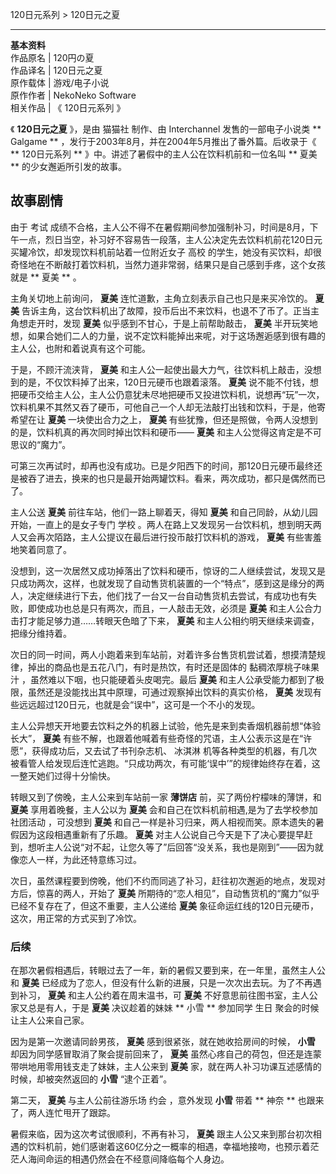 120日元系列  > 120日元之夏

  
  
---  
**基本资料**  
作品原名  |  120円の夏   
作品译名  |  120日元之夏   
原作载体  |  游戏/电子小说   
原作作者  |  NekoNeko Software   
相关作品  |  《  120日元系列  》   
  
《 **120日元之夏** 》，是由  猫猫社  制作、由  Interchannel  发售的一部电子小说类 ** Galgame  **
，发行于2003年8月，并在2004年5月推出了番外篇。后收录于《 ** 120日元系列  ** 》中。讲述了暑假中的主人公在饮料机前和一位名叫 ** 夏美
** 的少女邂逅所引发的故事。

##  故事剧情

由于  考试
成绩不合格，主人公不得不在暑假期间参加强制补习，时间是8月，下午一点，烈日当空，补习好不容易告一段落，主人公决定先去饮料机前花120日元买罐冷饮，却发现饮料机前站着一位附近女子
高校  的学生，她没有买饮料，却很奇怪地在不断敲打着饮料机，当然力道非常弱，结果只是自己感到手疼，这个女孩就是 ** 夏美  ** 。

主角关切地上前询问， **夏美** 连忙道歉，主角立刻表示自己也只是来买冷饮的。 **夏美**
告诉主角，这台饮料机出了故障，投币后出不来饮料，也退不了币了。正当主角想走开时，发现 **夏美** 似乎感到不甘心，于是上前帮助敲击， **夏美**
半开玩笑地想，如果合她们二人的力量，说不定饮料能掉出来呢，对于这场邂逅感到很有趣的主人公，也附和着说真有这个可能。

于是，不顾汗流浃背， **夏美** 和主人公一起使出最大力气，往饮料机上敲击，没想到的是，不仅饮料掉了出来，120日元硬币也跟着滚落。 **夏美**
说不能不付钱，想把硬币交给主人公，主人公仍意犹未尽地把硬币又投进饮料机，说想再“玩”一次，饮料机果不其然又吞了硬币，可他自己一个人却无法敲打出钱和饮料，于是，他寄希望在让
**夏美** 一块使出合力之上， **夏美** 有些犹豫，但还是照做，令两人没想到的是，饮料机真的再次同时掉出饮料和硬币—— **夏美**
和主人公觉得这肯定是不可思议的“魔力”。

可第三次再试时，却再也没有成功。已是夕阳西下的时间，那120日元硬币最终还是被吞了进去，换来的也只是最开始两罐饮料。看来，两次成功，都只是偶然而已了。

主人公送 **夏美** 前往车站，他们一路上聊着天，得知 **夏美** 和自己同龄，从幼儿园开始，一直上的是女子专门  学校
。两人在路上又发现另一台饮料机，想到明天两人又会再次陌路，主人公提议在最后进行投币敲打饮料机的游戏， **夏美** 有些害羞地笑着同意了。

没想到，这一次居然又成功掉落出了饮料和硬币，惊讶的二人继续尝试，发现又是只成功两次，这样，也就发现了自动售货机装置的一个“特点”，感到这是缘分的两人，决定继续进行下去，他们找了一台又一台自动售货机去尝试，有成功也有失败，即使成功也总是只有两次，而且，一人敲击无效，必须是
**夏美** 和主人公合力击打才能足够力道……转眼天色暗了下来， **夏美** 和主人公相约明天继续来调查，把缘分维持着。

次日的同一时间，两人小跑着来到车站前，对着许多台售货机尝试着，想摸清楚规律，掉出的商品也是五花八门，有时是热饮，有时还是固体的  黏稠浓厚桃子味果汁
，虽然难以下咽，也只能硬着头皮喝完。最后 **夏美** 和主人公承受能力都到了极限，虽然还是没能找出其中原理，可通过观察掉出饮料的真实价格， **夏美**
发现有些远远超过120日元，也就是会“误中”，这可是一个不小的发现。

主人公异想天开地要去饮料之外的机器上试验，他先是来到卖香烟机器前想“体验长大”， **夏美**
有些不解，也跟着他喊着有些奇怪的咒语，主人公表示这是在“许愿”，获得成功后，又去试了书刊杂志机、  冰淇淋
机等各种类型的机器，有几次被看管人给发现后连忙逃跑。“只成功两次，有可能‘误中’”的规律始终存在着，这一整天她们过得十分愉快。

转眼又到了傍晚，主人公来到车站前一家 **薄饼店** 前，买了两份柠檬味的薄饼，和 **夏美** 享用着晚餐，主人公以为 **夏美**
会和自己在饮料机前相遇,是为了去学校参加  社团活动  ，可没想到 **夏美**
和自己一样是补习归来，两人相视而笑。原本遗失的暑假因为这段相遇重新有了乐趣。 **夏美**
对主人公说自己今天是下了决心要提早赶到，想听主人公说“对不起，让您久等了”后回答“没关系，我也是刚到”——因为就像恋人一样，为此还特意练习过。

次日，虽然课程要到傍晚，他们不约而同逃了补习，赶往初次邂逅的地点，发现对方后，惊喜的两人，开始了 **夏美**
所期待的“恋人相见”，自动售货机的“魔力”似乎已经不复存在了，但这不重要，主人公递给 **夏美**
象征命运红线的120日元硬币，这次，用正常的方式买到了冷饮。

###  后续

在那次暑假相遇后，转眼过去了一年，新的暑假又要到来，在一年里，虽然主人公和 **夏美**
已经成为了恋人，但没有什么新的进展，只是一次次出去玩。为了不再遇到补习， **夏美** 和主人公约着在周末温书，可 **夏美**
不好意思前往图书室，主人公家又总是有人，于是 **夏美** 决议趁着的妹妹 ** 小雪  ** 参加同学  生日  聚会的时候让主人公来自己家。

因为是第一次邀请同龄男孩， **夏美** 感到很紧张，就在她收拾房间的时候， **小雪** 却因为同学感冒取消了聚会提前回来了， **夏美**
虽然心疼自己的荷包，但还是连蒙带哄地用零用钱支走了妹妹，主人公来到 **夏美** 家，就在两人补习功课互述感情的时候，却被突然返回的 **小雪**
“逮个正着”。

第二天， **夏美** 与主人公前往游乐场  约会  ，意外发现 **小雪** 带着 ** 神奈  ** 也跟来了，两人连忙甩开了跟踪。

暑假来临，因为这次考试很顺利，不再有补习， **夏美**
跟主人公又来到那台初次相遇的饮料机前，她们感谢着这60亿分之一概率的相遇，幸福地接吻，也预示着茫茫人海间命运的相遇仍然会在不经意间降临每个人身边。

